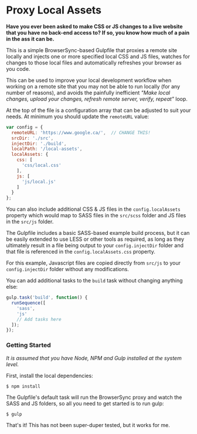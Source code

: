 # Proxy Local Assets

**Have you ever been asked to make CSS or JS changes to a live website that you have no back-end access to?  If so, you know how much of a pain in the ass it can be.**

This is a simple BrowserSync-based Gulpfile that proxies a remote site locally and injects one or more specified local CSS and JS files, watches for changes to those local files and automatically refreshes your browser as you code.

This can be used to improve your local development workflow when working on a remote site that you may not be able to run locally (for any number of reasons), and avoids the painfully inefficient *"Make local changes, upload your changes, refresh remote server, verify, repeat"* loop.

At the top of the file is a configuration array that can be adjusted to suit your needs.  At minimum you should update the `remoteURL` value:

```javascript
var config = {
  remoteURL: 'https://www.google.ca/',  // CHANGE THIS!
  srcDir: './src',
  injectDir: './build',
  localPath: '/local-assets',
  localAssets: {
    css: [
      'css/local.css'
    ],
    js: [
      'js/local.js'
    ]
  }
};
```

You can also include additional CSS & JS files in the `config.localAssets` property which would map to SASS files in the `src/scss` folder and JS files in the `src/js` folder.

The Gulpfile includes a basic SASS-based example build process, but it can be easily extended to use LESS or other tools as required, as long as they ultimately result in a file being output to your `config.injectDir` folder and that file is referenced in the `config.localAssets.css` property.

For this example, Javascript files are copied directly from `src/js` to your `config.injectDir` folder without any modifications.

You can add additional tasks to the `build` task without changing anything else:

```javascript
gulp.task('build', function() {
  runSequence([
    'sass',
    'js'
    // Add tasks here
  ]);
});
```

### Getting Started

*It is assumed that you have Node, NPM and Gulp installed at the system level.*

First, install the local dependencies:

```
$ npm install
```

The Gulpfile's default task will run the BrowserSync proxy and watch the SASS and JS folders, so all you need to get started is to run gulp:

```
$ gulp
```

That's it!  This has not been super-duper tested, but it works for me.

